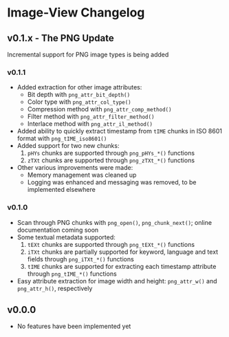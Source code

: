 # Image-View Changelog

## v0.1.x - **The PNG Update**

Incremental support for PNG image types is being added

### v0.1.1

* Added extraction for other image attributes:
  * Bit depth with `png_attr_bit_depth()`
  * Color type with `png_attr_col_type()`
  * Compression method with `png_attr_comp_method()`
  * Filter method with `png_attr_filter_method()`
  * Interlace method with `png_attr_il_method()`
* Added ability to quickly extract timestamp from `tIME` chunks in ISO 8601 format with `png_tIME_iso8601()`
* Added support for two new chunks:
  1. `pHYs` chunks are supported through `png_pHYs_*()` functions
  2. `zTXt` chunks are supported through `png_zTXt_*()` functions
* Other various improvements were made:
  * Memory management was cleaned up
  * Logging was enhanced and messaging was removed, to be implemented elsewhere

### v0.1.0

* Scan through PNG chunks with `png_open()`, `png_chunk_next()`; online documentation coming soon
* Some textual metadata supported:
  1. `tEXt` chunks are supported through `png_tEXt_*()` functions
  2. `iTXt` chunks are partially supported for keyword, language and text fields through `png_iTXt_*()` functions
  3. `tIME` chunks are supported for extracting each timestamp attribute through `png_tIME_*()` functions
* Easy attribute extraction for image width and height: `png_attr_w()` and `png_attr_h()`, respectively

## v0.0.0

* No features have been implemented yet
